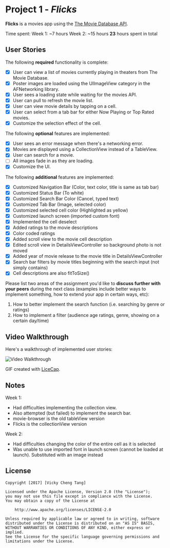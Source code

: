 # Project 1 - *Flicks*

**Flicks** is a movies app using the [The Movie Database API](http://docs.themoviedb.apiary.io/#).

Time spent: 
Week 1: ~7 hours
Week 2: ~15 hours
**23** hours spent in total

## User Stories

The following **required** functionality is complete:

- [X] User can view a list of movies currently playing in theaters from The Movie Database.
- [X] Poster images are loaded using the UIImageView category in the AFNetworking library.
- [X] User sees a loading state while waiting for the movies API.
- [X] User can pull to refresh the movie list.
- [X] User can view movie details by tapping on a cell.
- [X] User can select from a tab bar for either Now Playing or Top Rated movies.
- [X] Customize the selection effect of the cell.

The following **optional** features are implemented:

- [X] User sees an error message when there's a networking error.
- [X] Movies are displayed using a CollectionView instead of a TableView.
- [X] User can search for a movie.
- [ ] All images fade in as they are loading.
- [X] Customize the UI.

The following **additional** features are implemented:
- [X] Customized Navigation Bar (Color, text color, title is same as tab bar)
- [X] Customized Status Bar (To white)
- [X] Customized Search Bar Color (Cancel, typed text)
- [X] Customized Tab Bar (Image, selected color)
- [X] Customized selected cell color (Highlighted as yellow)
- [X] Customized launch screen (imported custom font)
- [X] Implemented the cell deselect
- [X] Added ratings to the movie descriptions
- [X] Color coded ratings
- [X] Added scroll view to the movie cell description
- [X] Edited scroll view in DetailsViewController so background photo is not moved
- [X] Added year of movie release to the movie title in DetailsViewController
- [X] Search bar filters by movie titles beginning with the search input (not simply contains)
- [X] Cell descriptions are also fitToSize()

Please list two areas of the assignment you'd like to **discuss further with your peers** during the next class (examples include better ways to implement something, how to extend your app in certain ways, etc):

1. How to better implement the search function (i.e. searching by genre or ratings)
2. How to implement a filter (audience age ratings, genre, showing on a certain day/time)

## Video Walkthrough 

Here's a walkthrough of implemented user stories:

<img src='http://i.imgur.com/I2ol9T7.gif' title='Video Walkthrough' width='' alt='Video Walkthrough' />

GIF created with [LiceCap](http://www.cockos.com/licecap/).

## Notes

Week 1:
- Had difficulties implementing the collection view. 
- Also attempted (but failed) to implement the search bar.
- movie-browser is the old tableView version
- Flicks is the collectionView version

Week 2:
- Had difficulties changing the color of the entire cell as it is selected
- Was unable to use imported font in launch screen (cannot be loaded at launch). Substituted with an image instead

## License

    Copyright [2017] [Vicky Cheng Tang]

    Licensed under the Apache License, Version 2.0 (the "License");
    you may not use this file except in compliance with the License.
    You may obtain a copy of the License at

        http://www.apache.org/licenses/LICENSE-2.0

    Unless required by applicable law or agreed to in writing, software
    distributed under the License is distributed on an "AS IS" BASIS,
    WITHOUT WARRANTIES OR CONDITIONS OF ANY KIND, either express or implied.
    See the License for the specific language governing permissions and
    limitations under the License.
